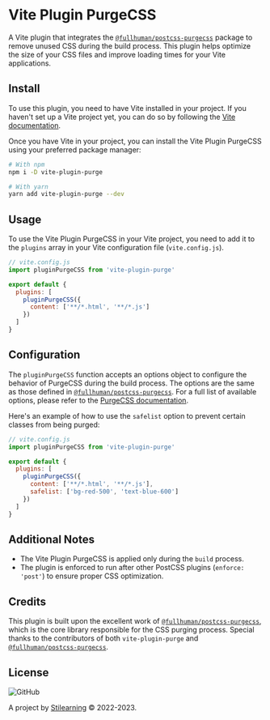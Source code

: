 # Vite Plugin PurgeCSS

A Vite plugin that integrates the [`@fullhuman/postcss-purgecss`][1] package to remove unused CSS during the build process. This plugin helps optimize the size of your CSS files and improve loading times for your Vite applications.

## Install

To use this plugin, you need to have Vite installed in your project. If you haven't set up a Vite project yet, you can do so by following the [Vite documentation][2].

Once you have Vite in your project, you can install the Vite Plugin PurgeCSS using your preferred package manager:

```bash
# With npm
npm i -D vite-plugin-purge

# With yarn
yarn add vite-plugin-purge --dev
```

## Usage

To use the Vite Plugin PurgeCSS in your Vite project, you need to add it to the `plugins` array in your Vite configuration file (`vite.config.js`).

```javascript
// vite.config.js
import pluginPurgeCSS from 'vite-plugin-purge'

export default {
  plugins: [
    pluginPurgeCSS({
      content: ['**/*.html', '**/*.js']
    })
  ]
}
```

## Configuration

The `pluginPurgeCSS` function accepts an options object to configure the behavior of PurgeCSS during the build process. The options are the same as those defined in [`@fullhuman/postcss-purgecss`][1]. For a full list of available options, please refer to the [PurgeCSS documentation][3].

Here's an example of how to use the `safelist` option to prevent certain classes from being purged:

```javascript
// vite.config.js
import pluginPurgeCSS from 'vite-plugin-purge'

export default {
  plugins: [
    pluginPurgeCSS({
      content: ['**/*.html', '**/*.js'],
      safelist: ['bg-red-500', 'text-blue-600']
    })
  ]
}
```

## Additional Notes

- The Vite Plugin PurgeCSS is applied only during the `build` process.
- The plugin is enforced to run after other PostCSS plugins (`enforce: 'post'`) to ensure proper CSS optimization.

## Credits

This plugin is built upon the excellent work of [`@fullhuman/postcss-purgecss`][1], which is the core library responsible for the CSS purging process. Special thanks to the contributors of both `vite-plugin-purge` and [`@fullhuman/postcss-purgecss`][1].

## License

![GitHub](https://img.shields.io/github/license/bent10/vite-plugins)

A project by [Stilearning](https://stilearning.com) &copy; 2022-2023.

[1]: https://github.com/FullHuman/purgecss
[2]: https://vitejs.dev/guide
[3]: https://www.purgecss.com/configuration
